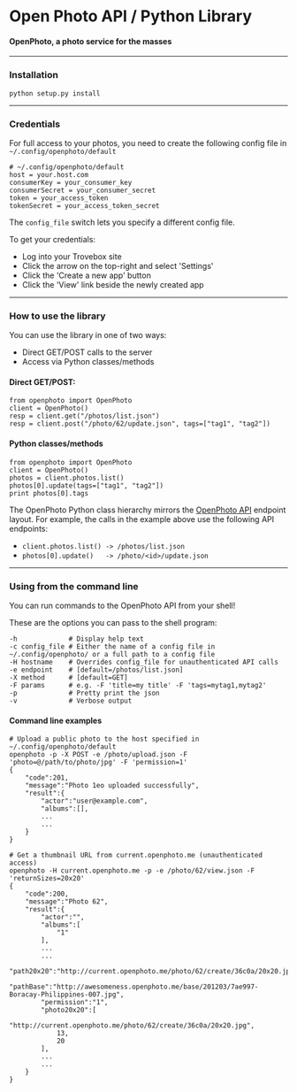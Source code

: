 Open Photo API / Python Library
=======================
#### OpenPhoto, a photo service for the masses

----------------------------------------
<a name="install"></a>
### Installation
    python setup.py install

----------------------------------------
<a name="credentials"></a>
### Credentials

For full access to your photos, you need to create the following config file in ``~/.config/openphoto/default``

    # ~/.config/openphoto/default
    host = your.host.com
    consumerKey = your_consumer_key
    consumerSecret = your_consumer_secret
    token = your_access_token
    tokenSecret = your_access_token_secret

The ``config_file`` switch lets you specify a different config file.

To get your credentials:
 * Log into your Trovebox site
 * Click the arrow on the top-right and select 'Settings'
 * Click the 'Create a new app' button
 * Click the 'View' link beside the newly created app

----------------------------------------
<a name="python"></a>
### How to use the library

You can use the library in one of two ways:

 * Direct GET/POST calls to the server
 * Access via Python classes/methods

<a name="get_post"></a>
#### Direct GET/POST:

    from openphoto import OpenPhoto
    client = OpenPhoto()
    resp = client.get("/photos/list.json")
    resp = client.post("/photo/62/update.json", tags=["tag1", "tag2"])

<a name="python_classes"></a>
#### Python classes/methods

    from openphoto import OpenPhoto
    client = OpenPhoto()
    photos = client.photos.list()
    photos[0].update(tags=["tag1", "tag2"])
    print photos[0].tags

The OpenPhoto Python class hierarchy mirrors the [OpenPhoto API](http://theopenphotoproject.org/documentation) endpoint layout. For example, the calls in the example above use the following API endpoints:

* ``client.photos.list() -> /photos/list.json``
* ``photos[0].update()   -> /photo/<id>/update.json``

----------------------------------------

<a name="cli"></a>
### Using from the command line

You can run commands to the OpenPhoto API from your shell!

These are the options you can pass to the shell program:

    -h             # Display help text
    -c config_file # Either the name of a config file in ~/.config/openphoto/ or a full path to a config file
    -H hostname    # Overrides config_file for unauthenticated API calls
    -e endpoint    # [default=/photos/list.json]
    -X method      # [default=GET]
    -F params      # e.g. -F 'title=my title' -F 'tags=mytag1,mytag2'
    -p             # Pretty print the json
    -v             # Verbose output

<a name="cli-examples"></a>
#### Command line examples

    # Upload a public photo to the host specified in ~/.config/openphoto/default
    openphoto -p -X POST -e /photo/upload.json -F 'photo=@/path/to/photo/jpg' -F 'permission=1'
    {
        "code":201,
        "message":"Photo 1eo uploaded successfully",
        "result":{
            "actor":"user@example.com",
            "albums":[],
            ...
            ...
        }
    }
    
    # Get a thumbnail URL from current.openphoto.me (unauthenticated access)
    openphoto -H current.openphoto.me -p -e /photo/62/view.json -F 'returnSizes=20x20'
    {
        "code":200,
        "message":"Photo 62",
        "result":{
            "actor":"",
            "albums":[
                "1"
            ],
            ...
            ...
            "path20x20":"http://current.openphoto.me/photo/62/create/36c0a/20x20.jpg",
            "pathBase":"http://awesomeness.openphoto.me/base/201203/7ae997-Boracay-Philippines-007.jpg",
            "permission":"1",
            "photo20x20":[
                "http://current.openphoto.me/photo/62/create/36c0a/20x20.jpg",
                13,
                20
            ],
            ...
            ...
        }
    }    

